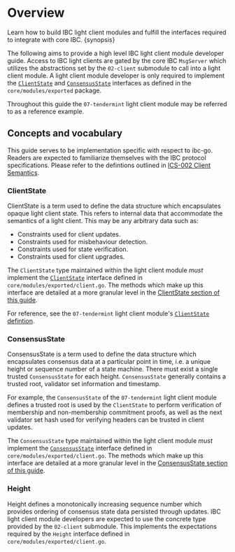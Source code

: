 <!--
order: 1
-->

# Overview 

Learn how to build IBC light client modules and fulfill the interfaces required to integrate with core IBC. {synopsis}

The following aims to provide a high level IBC light client module developer guide. Access to IBC light clients are gated by the core IBC `MsgServer` which utilizes the abstractions set by the `02-client` submodule to call into a light client module. A light client module developer is only required to implement the [`ClientState`](https://github.com/cosmos/ibc-go/blob/main/modules/core/exported/client.go#L36) and [`ConsensusState`](https://github.com/cosmos/ibc-go/blob/main/modules/core/exported/client.go#L134) interfaces as defined in the `core/modules/exported` package. 

Throughout this guide the `07-tendermint` light client module may be referred to as a reference example.

## Concepts and vocabulary

This guide serves to be implementation specific with respect to ibc-go. Readers are expected to familiarize themselves with the IBC protocol specifications.
Please refer to the defintions outlined in [ICS-002 Client Semantics](https://github.com/cosmos/ibc/tree/main/spec/core/ics-002-client-semantics#Definitions).

### ClientState 

ClientState is a term used to define the data structure which encapsulates opaque light client state. This refers to internal data that accommodate the semantics of a light client. This may be any arbitrary data such as:

- Constraints used for client updates.
- Constraints used for misbehaviour detection.
- Constraints used for state verification.
- Constraints used for client upgrades.

The `ClientState` type maintained within the light client module *must* implement the [`ClientState`]((https://github.com/cosmos/ibc-go/blob/main/modules/core/exported/client.go#L36)) interface defined in `core/modules/exported/client.go`.
The methods which make up this interface are detailed at a more granular level in the [ClientState section of this guide](./client-state.md).

For reference, see the `07-tendermint` light client module's [`ClientState` defintion](https://github.com/cosmos/ibc-go/blob/v6.0.0-rc1/proto/ibc/lightclients/tendermint/v1/tendermint.proto#L18). 

### ConsensusState

ConsensusState is a term used to define the data structure which encapsulates consensus data at a particular point in time, i.e. a unique height or sequence number of a state machine. There must exist a single trusted `ConsensusState` for each height. `ConsensusState` generally contains a trusted root, validator set information and timestamp. 

For example, the `ConsensusState` of the `07-tendermint` light client module defines a trusted root is used by the `ClientState` to perform verification of membership and non-membership commitment proofs, as well as the next validator set hash used for verifying headers can be trusted in client updates. 

The `ConsensusState` type maintained within the light client module *must* implement the [`ConsensusState`](https://github.com/cosmos/ibc-go/blob/main/modules/core/exported/client.go#L134) interface defined in `core/modules/exported/client.go`.
The methods which make up this interface are detailed at a more granular level in the [ConsensusState section of this guide](./consensus-state.md).

### Height

Height defines a monotonically increasing sequence number which provides ordering of consensus state data persisted through updates. 
IBC light client module developers are expected to use the concrete type provided by the `02-client` submodule. This implements the expectations required by the `Height` interface defined in `core/modules/exported/client.go`.

